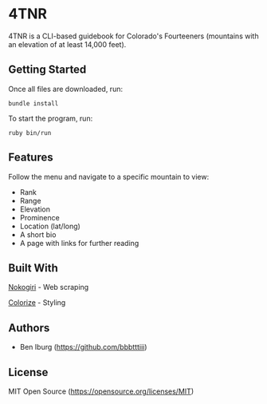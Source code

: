 # 4TNR
4TNR is a CLI-based guidebook for Colorado's Fourteeners (mountains with an elevation of at least 14,000 feet).

## Getting Started

Once all files are downloaded, run:

    bundle install

To start the program, run:

    ruby bin/run

## Features

Follow the menu and navigate to a specific mountain to view:
 - Rank
 - Range
 - Elevation
 - Prominence
 - Location (lat/long)
 - A short bio
 - A page with links for further reading

## Built With

[Nokogiri](https://nokogiri.org) - Web scraping

[Colorize](https://github.com/fazibear/colorize) - Styling

## Authors

- Ben Iburg (https://github.com/bbbtttiii)

## License

MIT Open Source (https://opensource.org/licenses/MIT)